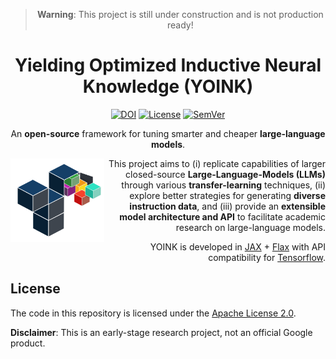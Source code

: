 <div align="center">

> **Warning**: This project is still under construction and is not production ready!

</div>

<div align="center">
  <h1>Yielding Optimized Inductive Neural Knowledge (YOINK)</h1>

  <!-- Repository Badges --->
  <a href="https://zenodo.org/badge/latestdoi/624934075">![DOI](https://zenodo.org/badge/624934075.svg)</a>
  <a href="/LICENSE">![License](https://img.shields.io/badge/⚖_License-Apache%202%2E0-lightblue?labelColor=3f4551)</a>
  <a href="/docs/CHANGELOG.md">![SemVer](https://img.shields.io/badge/SemVer-v0.0.0-important?logo=SemVer&labelColor=3f4551)</a>

  <p>An <strong>open-source</strong> framework for tuning smarter and cheaper <strong>large-language models</strong>.</p>
</div>

<div style="text-align: right">
  <img
    align="left"
    src="/docs/assets/logo.png"
    width="150"
    alt="yoink logo"
   />
  <p>This project aims to (i) replicate capabilities of larger closed-source <strong>Large-Language-Models (LLMs)</strong> through various <strong>transfer-learning</strong> techniques, (ii) explore better strategies for generating <strong>diverse instruction data</strong>, and (iii) provide an <strong>extensible model architecture and API</strong> to facilitate academic research on large-language models.</p>

  <p>YOINK is developed in <a href="https://github.com/google/jax">JAX</a> + <a href="https://github.com/google/flax">Flax</a> with API compatibility for <a href=https://github.com/google/tensorflow>Tensorflow</a>.</p>
</div>

## License

The code in this repository is licensed under the [Apache License 2.0](/LICENSE).

**Disclaimer**: This is an early-stage research project, not an official Google product.
